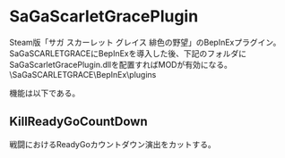 # SaGaScarletGracePlugin
Steam版「サガ スカーレット グレイス 緋色の野望」のBepInExプラグイン。  
SaGaSCARLETGRACEにBepInExを導入した後、下記のフォルダにSaGaScarletGracePlugin.dllを配置すればMODが有効になる。
\SaGaSCARLETGRACE\BepInEx\plugins

機能は以下である。

## KillReadyGoCountDown
戦闘におけるReadyGoカウントダウン演出をカットする。
